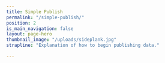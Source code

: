 ```yaml
---
title: Simple Publish
permalink: "/simple-publish/"
position: 2
is_main_navigation: false
layout: page-hero
thumbnail_image: "/uploads/sideplank.jpg"
strapline: "Explanation of how to begin publishing data."

---
```


<!-- <article markdown="0" class="hero--sub"> -->

<!-- <i class="line-graphic">{% include slim-line-graphic.svg %}</i> -->

<!-- <div> -->

<!-- <h1>{{page.title}}</h1> -->
<!-- <p>Explanation of how to begin publishing data.</p> -->

<!-- <a class="button-primary" href=" {{ site.baseurl }}{% link publish-data.md %}">Advanced Publish Data</a> -->


<!-- </div> -->
<!-- <figure> -->
<!-- <div style="background: url({{ site.url }}/openactive/assets/images/sideplank.jpg)center center / cover no-repeat;"></div> -->
<!-- </figure> -->

<!-- </article> -->